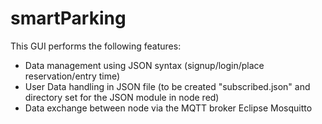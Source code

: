 # smartParking

This GUI performs the following features:

- Data management using JSON syntax (signup/login/place reservation/entry time)
- User Data handling in JSON file (to be created "subscribed.json" and directory set for the JSON module in node red)
- Data exchange between node via the MQTT broker Eclipse Mosquitto
